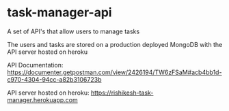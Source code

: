 # task-manager-api
A set of API's that allow users to manage tasks

The users and tasks are stored on a production deployed MongoDB with the API server hosted on heroku

API Documentation: https://documenter.getpostman.com/view/2426194/TW6zFSaM#acb4bb1d-c970-4304-94cc-a82b3106723b

API server hosted on heroku: https://rishikesh-task-manager.herokuapp.com

